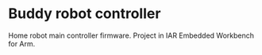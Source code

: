 # Buddy robot controller
Home robot main controller firmware. Project in IAR Embedded Workbench for Arm.
